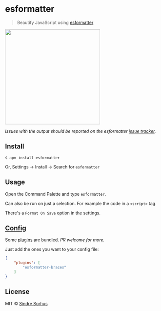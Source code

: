 # esformatter

> Beautify JavaScript using [esformatter](https://github.com/millermedeiros/esformatter)

<img src="https://cloud.githubusercontent.com/assets/170270/4490970/2333d93a-4a33-11e4-9954-dffea0c5f528.gif" width="311">

*Issues with the output should be reported on the esformatter [issue tracker](https://github.com/millermedeiros/esformatter/issues).*


## Install

```
$ apm install esformatter
```

Or, Settings → Install → Search for `esformatter`


## Usage

Open the Command Palette and type `esformatter`.

Can also be run on just a selection. For example the code in a `<script>` tag.

There's a `Format On Save` option in the settings.


## [Config](https://github.com/millermedeiros/esformatter#configuration)

Some [plugins](https://github.com/sindresorhus/atom-esformatter/blob/master/package.json#L34-L53) are bundled. *PR welcome for more.*

Just add the ones you want to your config file:

```json
{
	"plugins": [
		"esformatter-braces"
	]
}
```


## License

MIT © [Sindre Sorhus](http://sindresorhus.com)
